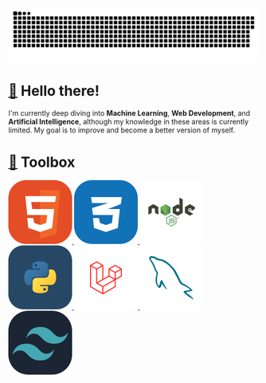 <picture>
  <source media="(prefers-color-scheme: dark)" srcset="https://raw.githubusercontent.com/moodpanda/moodpanda/output/github-contribution-grid-snake-dark.svg">
  <source media="(prefers-color-scheme: light)" srcset="https://raw.githubusercontent.com/moodpanda/moodpanda/output/github-contribution-grid-snake.svg">
  <img alt="github contribution grid snake animation" src="https://raw.githubusercontent.com/moodpanda/moodpanda/output/github-contribution-grid-snake.svg">
</picture>

# [👋](https://emojipedia.org/waving-hand) Hello there!

I'm currently deep diving into **Machine Learning**, **Web Development**, and **Artificial Intelligence**, although my knowledge in these areas is currently limited. My goal is to improve and become a better version of myself.

# [🧰](https://emojipedia.org/toolbox) Toolbox
<a href="https://developer.mozilla.org/en-US/docs/Glossary/HTML5" target="_blank"><img src="icons/html.svg" title="Html5"/></a><a href="">
<a href="https://www.w3.org/Style/CSS/Overview.en.html" target="_blank"><img src="icons/css.svg" title="CSS"/></a><a href="">
<a href="https://nodejs.org/en" target="_blank"><img src="icons/node-js.svg" title="NodeJS"/></a><a href="">
<a href="https://www.python.org" target="_blank"><img src="icons/python.svg" title="Python"/></a><a href="">
<a href="https://laravel.com" target="_blank"><img src="icons/laravel.svg" title="Laravel"/></a><a href="">
<a href="https://www.mysql.com/" target="_blank"><img src="icons/mysql.svg" title="MySQL"/></a><a href="">
<a href="https://tailwindcss.com/" target="_blank"><img src="icons/tailwind.svg" title="TailwindCSS"/></a><a href="">